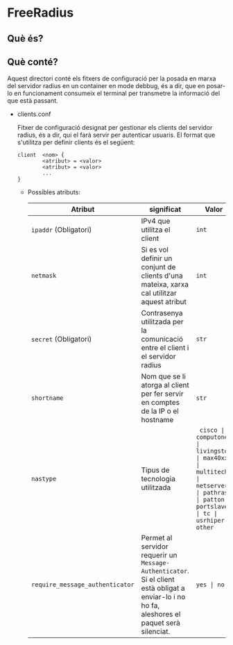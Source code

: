 # FreeRadius

## Què és?

## Què conté?

Aquest directori conté els fitxers de configuració per la posada en marxa del servidor radius en un container en mode debbug, és a dir, que en posar-lo en funcionament consumeix el terminal per transmetre la informació del que està passant.

+ clients.conf

    Fitxer de configuració designat per gestionar els clients del servidor radius, és a dir, qui el farà servir per autenticar usuaris. El format que s'utilitza per definir clients és el següent:
    ```
    client  <nom> {
            <atribut> = <valor>
            <atribut> = <valor>
            ...
    }
    ```
  + Possibles atributs:

    | Atribut | significat | Valor   |
    |---|---------|---|
    | `ipaddr` (Obligatori) | IPv4 que utilitza el client | `int`   |
    | `netmask` | Si es vol definir un conjunt de clients d'una mateixa, xarxa cal utilitzar aquest atribut | `int`   |
    | `secret` (Obligatori)  | Contrasenya utilitzada per la comunicació entre el client i el servidor radius | `str`   |
    | `shortname`  | Nom que se li atorga al client per fer servir en comptes de la IP o el hostname | `str`   |
    | `nastype` | Tipus de tecnologia utilitzada | <code> cisco &#124; computone &#124; livingston &#124; max40xx &#124; multitech &#124; netserver &#124; pathras &#124; patton &#124; portslave &#124; tc &#124; usrhiper &#124; other <code> |
    | `require_message_authenticator` | Permet al servidor requerir un `Message-Authenticator`. Si el client està obligat a enviar-lo i no ho fa, aleshores el paquet serà silenciat.  | <code>yes &#124; no <code>   |
